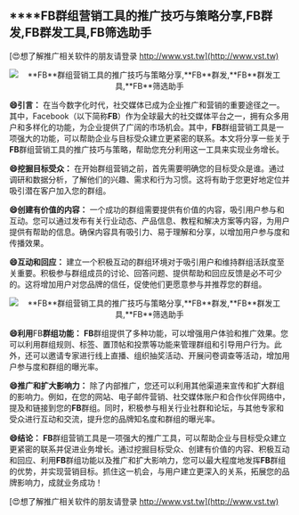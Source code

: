 ## ****FB**群组营销工具的推广技巧与策略分享,**FB**群发,**FB**群发工具,**FB**筛选助手**

[😍想了解推广相关软件的朋友请登录 http://www.vst.tw](http://www.vst.tw)

 <center><img src="https://vst.tw/MP4/tuiguang/png/0.png" alt="**FB**群组营销工具的推广技巧与策略分享,**FB**群发,**FB**群发工具,**FB**筛选助手"></center>

**😄引言：**
在当今数字化时代，社交媒体已成为企业推广和营销的重要途径之一。其中，Facebook（以下简称**FB**）作为全球最大的社交媒体平台之一，拥有众多用户和多样化的功能，为企业提供了广阔的市场机会。其中，**FB**群组营销工具是一项强大的功能，可以帮助企业与目标受众建立更紧密的联系。本文将分享一些关于**FB**群组营销工具的推广技巧与策略，帮助您充分利用这一工具来实现业务增长。

**😄挖掘目标受众：**
在开始群组营销之前，首先需要明确您的目标受众是谁。通过调研和数据分析，了解他们的兴趣、需求和行为习惯。这将有助于您更好地定位并吸引潜在客户加入您的群组。

**😄创建有价值的内容：**
一个成功的群组需要提供有价值的内容，吸引用户参与和互动。您可以通过发布有关行业动态、产品信息、教程和解决方案等内容，为用户提供有帮助的信息。确保内容具有吸引力、易于理解和分享，以增加用户参与度和传播效果。

**😄互动和回应：**
建立一个积极互动的群组环境对于吸引用户和维持群组活跃度至关重要。积极参与群组成员的讨论、回答问题、提供帮助和回应反馈是必不可少的。这将增加用户对您品牌的信任，促使他们更愿意参与并推荐您的群组。

 <center><img src="https://vst.tw/MP4/tuiguang/png/0.png" alt="**FB**群组营销工具的推广技巧与策略分享,**FB**群发,**FB**群发工具,**FB**筛选助手"></center>

**😄利用**FB**群组功能：**
**FB**群组提供了多种功能，可以增强用户体验和推广效果。您可以利用群组规则、标签、置顶帖和投票等功能来管理群组和引导用户行为。此外，还可以邀请专家进行线上直播、组织抽奖活动、开展问卷调查等活动，增加用户参与度和群组的曝光率。

**😄推广和扩大影响力：**
除了内部推广，您还可以利用其他渠道来宣传和扩大群组的影响力。例如，在您的网站、电子邮件营销、社交媒体账户和合作伙伴网络中，提及和链接到您的**FB**群组。同时，积极参与相关行业社群和论坛，与其他专家和受众进行互动和交流，提升您的品牌知名度和群组的曝光率。

**😄结论：**
**FB**群组营销工具是一项强大的推广工具，可以帮助企业与目标受众建立更紧密的联系并促进业务增长。通过挖掘目标受众、创建有价值的内容、积极互动和回应、利用**FB**群组功能以及推广和扩大影响力，您可以最大程度地发挥**FB**群组的优势，并实现营销目标。抓住这一机会，与用户建立更深入的关系，拓展您的品牌影响力，成就业务成功！

[😍想了解推广相关软件的朋友请登录 http://www.vst.tw](http://www.vst.tw)



